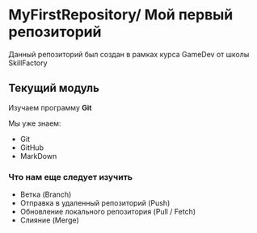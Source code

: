# MyFirstRepository/ Мой первый репозиторий

Данный репозиторий был создан в рамках курса GameDev от школы SkillFactory

## Текущий модуль

Изучаем программу **Git**

Мы уже знаем: 
*  Git
* GitHub
* MarkDown


### Что нам еще следует изучить
* Ветка (Branch)
* Отправка в удаленный репозиторий (Push)
* Обновление локального репозитория (Pull / Fetch)
* Слияние (Merge)
